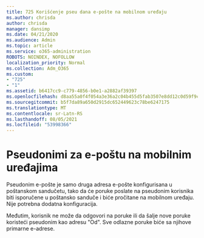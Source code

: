 ```yaml
---
title: 725 Korišćenje pseu dana e-pošte na mobilnom uređaju
ms.author: chrisda
author: chrisda
manager: dansimp
ms.date: 04/21/2020
ms.audience: Admin
ms.topic: article
ms.service: o365-administration
ROBOTS: NOINDEX, NOFOLLOW
localization_priority: Normal
ms.collection: Adm_O365
ms.custom:
- "725"
- "1"
ms.assetid: b6417cc9-c779-4856-b0e1-a2882af39397
ms.openlocfilehash: d8aa55a0f4f054a3e36a2c04b455d5fab3507e8dd12c0d59f9c05e1e21374468
ms.sourcegitcommit: b5f7da89a650d2915dc652449623c78be6247175
ms.translationtype: MT
ms.contentlocale: sr-Latn-RS
ms.lasthandoff: 08/05/2021
ms.locfileid: "53998366"
---
```

# <a name="email-aliases-on-mobile-devices"></a>Pseudonimi za e-poštu na mobilnim uređajima

Pseudonim e-pošte je samo druga adresa e-pošte konfigurisana u poštanskom sandučetu, tako da će poruke poslate na pseudonim korisnika biti isporučene u poštansko sanduče i biće pročitane na mobilnom uređaju. Nije potrebna dodatna konfiguracija.

Međutim, korisnik ne može da odgovori na poruke ili da šalje nove poruke koristeći pseudonim kao adresu "Od". Sve odlazne poruke biće sa njihove primarne e-adrese.
